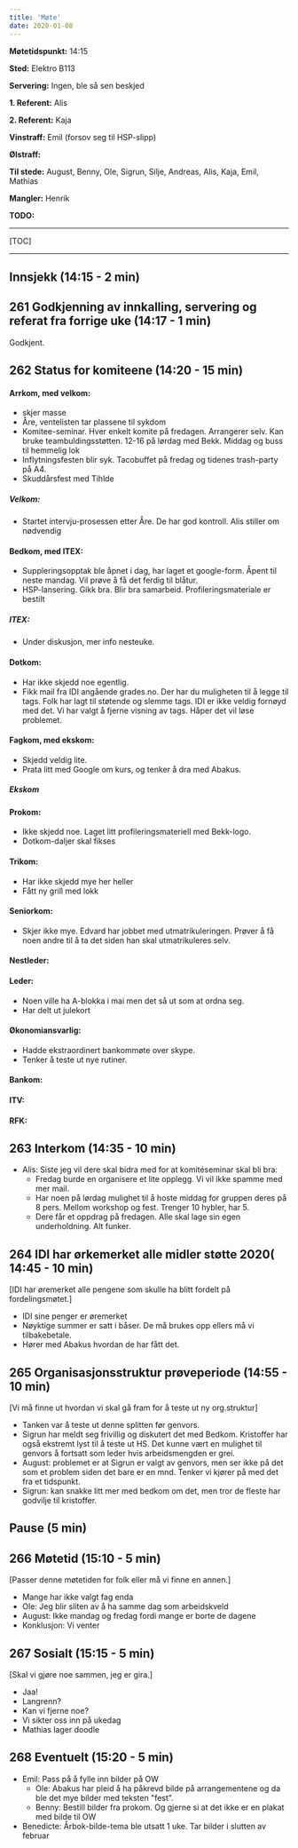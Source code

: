 ```yaml
---
title: 'Møte'
date: 2020-01-08
---
```


**Møtetidspunkt:** 14:15

**Sted:** Elektro B113

**Servering:** Ingen, ble så sen beskjed

**1. Referent:** Alis

**2. Referent:** Kaja

**Vinstraff:** Emil (forsov seg til HSP-slipp)

**Ølstraff:**

**Til stede:** August, Benny, Ole, Sigrun, Silje, Andreas, Alis, Kaja, Emil, Mathias

**Mangler:** Henrik

**TODO:**

---

[TOC]

---

## Innsjekk (14:15 - 2 min)

## 261 Godkjenning av innkalling, servering og referat fra forrige uke (14:17 - 1 min)

Godkjent.  

## 262 Status for komiteene (14:20 - 15 min)

#### Arrkom, med velkom:
- skjer masse
- Åre, ventelisten tar plassene til sykdom
- Komitee-seminar. Hver enkelt komite på fredagen. Arrangerer selv. Kan bruke teambuldingsstøtten. 12-16 på lørdag med Bekk. Middag og buss til hemmelig lok
- Inflytningsfesten blir syk. Tacobuffet på fredag og tidenes trash-party på A4.
- Skuddårsfest med Tihlde

##### Velkom: 
- Startet intervju-prosessen etter Åre. De har god kontroll. Alis stiller om nødvendig

#### Bedkom, med ITEX:
- Suppleringsopptak ble åpnet i dag, har laget et google-form. Åpent til neste mandag. Vil prøve å få det ferdig til blåtur. 
- HSP-lansering. Gikk bra. Blir bra samarbeid. Profileringsmateriale er bestilt

##### ITEX:
- Under diskusjon, mer info nesteuke. 

#### Dotkom:
- Har ikke skjedd noe egentlig. 
- Fikk mail fra IDI angående grades.no. Der har du muligheten til å legge til tags. Folk har lagt til støtende og slemme tags. IDI er ikke veldig fornøyd med det. Vi har valgt å fjerne visning av tags. Håper det vil løse problemet.

#### Fagkom, med ekskom:
- Skjedd veldig lite. 
- Prata litt med Google om kurs, og tenker å dra med Abakus. 

##### Ekskom

#### Prokom:
- Ikke skjedd noe. Laget litt profileringsmateriell med Bekk-logo. 
- Dotkom-daljer skal fikses

#### Trikom:
- Har ikke skjedd mye her heller
- Fått ny grill med lokk

#### Seniorkom:
- Skjer ikke mye. Edvard har jobbet med utmatrikuleringen. Prøver å få noen andre til å ta det siden han skal utmatrikuleres selv.

#### Nestleder:

#### Leder:
- Noen ville ha A-blokka i mai men det så ut som at ordna seg. 
- Har delt ut julekort

#### Økonomiansvarlig:
- Hadde ekstraordinert bankommøte over skype. 
- Tenker å teste ut nye rutiner. 

#### Bankom: 

#### ITV:

#### RFK:

## 263 Interkom (14:35 - 10 min)
- Alis: Siste jeg vil dere skal bidra med for at komitéseminar skal bli bra:
    - Fredag burde en organisere et lite opplegg. Vi vil ikke spamme med mer mail.
    - Har noen på lørdag mulighet til å hoste middag for gruppen deres på 8 pers. Mellom workshop og fest. Trenger 10 hybler, har 5. 
    - Dere får et oppdrag på fredagen. Alle skal lage sin egen underholdning. Alt funker.

## 264 IDI har ørkemerket alle midler støtte 2020( 14:45 - 10 min)
[IDI har øremerket alle pengene som skulle ha blitt fordelt på fordelingsmøtet.]
- IDI sine penger er øremerket
- Nøyktige summer er satt i båser. De må brukes opp ellers må vi tilbakebetale. 
- Hører med Abakus hvordan de har fått det. 

## 265 Organisasjonsstruktur prøveperiode (14:55 - 10 min)
[Vi må finne ut hvordan vi skal gå fram for å teste ut ny org.struktur]

- Tanken var å teste ut denne splitten før genvors. 
- Sigrun har meldt seg frivillig og diskutert det med Bedkom. Kristoffer har også ekstremt lyst til å teste ut HS. Det kunne vært en mulighet til genvors å fortsatt som leder hvis arbeidsmengden er grei. 
- August: problemet er at Sigrun er valgt av genvors, men ser ikke på det som et problem siden det bare er en mnd. Tenker vi kjører på med det fra et tidspunkt. 
- Sigrun: kan snakke litt mer med bedkom om det, men tror de fleste har godvilje til kristoffer. 


## Pause (5 min)

## 266 Møtetid (15:10 - 5 min)
[Passer denne møtetiden for folk eller må vi finne en annen.]
- Mange har ikke valgt fag enda
- Ole: Jeg blir sliten av å ha samme dag som arbeidskveld
- August: Ikke mandag og fredag fordi mange er borte de dagene
- Konklusjon: Vi venter

## 267 Sosialt (15:15 - 5 min)
[Skal vi gjøre noe sammen, jeg er gira.]
- Jaa!
- Langrenn?
- Kan vi fjerne noe?
- Vi sikter oss inn på ukedag
- Mathias lager doodle


## 268 Eventuelt (15:20 - 5 min)
- Emil: Pass på å fylle inn bilder på OW
    - Ole: Abakus har pleid å ha påkrevd bilde på arrangementene og da ble det mye bilder med teksten "fest".
    - Benny: Bestill bilder fra prokom. Og gjerne si at det ikke er en plakat med bilde til OW
- Benedicte: Årbok-bilde-tema ble utsatt 1 uke. Tar bilder i slutten av februar
